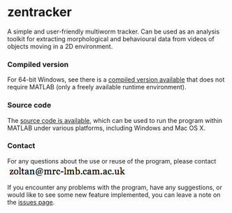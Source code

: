 # zentracker
A simple and user-friendly multiworm tracker. Can be used as an analysis toolkit for extracting morphological and behavioural data from videos of objects moving in a 2D environment.

### Compiled version

For 64-bit Windows, see there is a [compiled version available](https://github.com/zolts/zentracker/tree/master/bin/2.14/win64) that does not require MATLAB (only a freely available runtime environment).

### Source code

The [source code is available](https://github.com/zolts/zentracker/tree/master/source), which can be used to run the program within MATLAB under various platforms, including Windows and Mac OS X.

### Contact

For any questions about the use or reuse of the program, please contact ![zoltan atsign mrc-lmb.cam.ac.uk](misc/contact.png)

If you encounter any problems with the program, have any suggestions, or would like to see some new feature implemented, you can leave a note on the [issues page](https://github.com/zolts/zentracker/issues).
